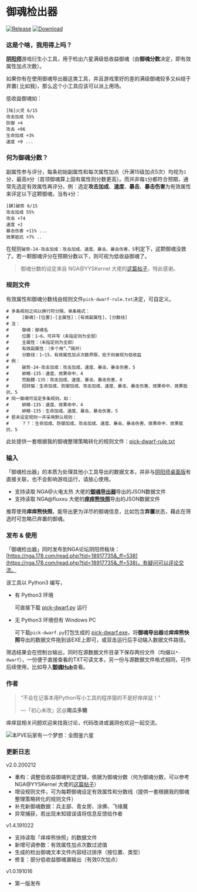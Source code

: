 # 御魂检出器

[![Release](https://img.shields.io/badge/Release-v2.0-brightgreen.svg)](https://github.com/nguaduot/yys-pick-dwarf)
[![Download](https://img.shields.io/badge/Download-EXE-brightgreen.svg)](pick-dwarf-2.0.exe)

### 这是个啥，我用得上吗？

[**阴阳师**](https://yys.163.com/)游戏衍生小工具，用于检出六星满级低收益御魂（由**御魂分数**决定，即有效属性加点次数）。

如果你有在使用御魂导出器这类工具，并且游戏里好的差的满级御魂较多又纠结于弃置( 比如我)，那么这个小工具应该可以派上用场。

低收益御魂如：
```
[陆]火灵 6/15
攻击加成 55%
防御 +4
攻击 +96
生命加成 +3%
速度 +9 ...
```

### 何为御魂分数？

副属性参与评分，每条初始副属性和每次属性加点（升满15级加点5次）均视为`1`分，最高`9`分（首领御魂算上固有属性则分数更高）。而并非每`1`分都符合预期，通常先选定有效属性再评分。例：选定**攻击加成**、**速度**、**暴击**、**暴击伤害**为有效属性来评定以下这颗御魂，当有`4`分：
```
[肆]破势 6/15
攻击加成 55%
攻击 +74
速度 +2
暴击伤害 +11% ...
效果抵抗 +7% ..
```

在规则`破势-24-攻击加成：攻击加成、速度、暴击、暴击伤害，5`判定下，这颗御魂没救了。若一颗御魂评分在预期分数以下，则可视为低收益御魂了。

> 御魂分数的设定来自 NGA@YYSKernel 大佬的[这篇帖子](https://bbs.nga.cn/read.php?tid=15818432&fav=38632a10)，特此感谢。

### 规则文件

有效属性和御魂分数线由规则文件`pick-dwarf-rule.txt`决定，可自定义。

```
# 多条规则之间以换行符分隔，单条格式：
#     [御魂]-[位置]-[主属性]：[有效副属性]，[分数线]
# 注：
#     御魂：御魂名
#     位置：1~6，可并写（未指定则为全部）
#     主属性：（未指定则为全部）
#     有效副属性：（多个用“、”隔开）
#     分数线：1~15，有效属性加点次数界限，低于则被视为低收益
# 例：
#     破势-24-攻击加成：攻击加成、速度、暴击、暴击伤害，5
#     蚌精-135：速度、效果命中，4
#     荒骷髅-135：攻击加成、速度、暴击、暴击伤害，8
#     招财猫：生命加成、防御加成、攻击加成、速度、暴击、暴击伤害、效果命中、效果抵抗，5
# 同一御魂可设定多条规则，如：
#     蚌精-135：速度、效果命中，4
#     蚌精-135：生命加成、速度、暴击、暴击伤害，5
# 若未设定规则一并采用默认规则：
#     ？？：生命加成、防御加成、攻击加成、速度、暴击、暴击伤害、效果命中、效果抵抗，5
```

此处提供一套根据我的御魂整理策略转化的规则文件：[pick-dwarf-rule.txt](pick-dwarf-rule.txt)

### 输入

「御魂检出器」的本质为处理其他小工具导出的数据文本，并非与[阴阳师桌面版](https://yys.163.com/zmb/)有直接关联，也不会影响游戏运行，请放心使用。

+ 支持读取 NGA@火电太热 大佬的[**御魂导出器**](https://nga.178.com/read.php?tid=15220479)导出的JSON数据文件
+ 支持读取 NGA@fluxxu 大佬的[**痒痒熊快照**](https://nga.178.com/read.php?tid=16557282)导出的JSON数据文件

推荐使用**痒痒熊快照**，能导出更为详尽的御魂信息，比如包含**弃置**状态，藉此在筛选时可忽略已弃置的御魂。

### 发布 & 使用

「御魂检出器」同时发布到NGA论坛阴阳师板块：[https://nga.178.com/read.php?tid=18917735&_ff=538](https://nga.178.com/read.php?tid=18917735&_ff=538)，有疑问可以评论交流。

该工具以 Python3 编写，

+ 有 Python3 环境

  可直接下载 [pick-dwarf.py](pick-dwarf-2.0.py) 运行

+ 无 Python3 环境但有 Windows PC

  可下载`pick-dwarf.py`打包生成的 [pick-dwarf.exe](pick-dwarf-2.0.exe)，将**御魂导出器**或**痒痒熊快照**导出的数据文件拖到该EXE上即可，或双击运行后手动输入数据文件路径。

筛选结果会在控制台输出，同时在源数据文件目录下保存两份文件（均缀以`*-dwarf`），一份便于直接查看的TXT可读文本，另一份与源数据文件格式相同，可作后续使用，比如导入[**御魂Hub**](https://yuhunhub.tql8.com/)查看。

### 作者

> “不会在记事本用Python写小工具的程序猿的不是好痒痒鼠！”
>
> —「初心未改」区@**南瓜多糖**

痒痒鼠相关问题欢迎来找我讨论，代码改进或漏洞也欢迎一起交流。

![本PVE玩家有一个梦想：全图鉴六星](https://i.loli.net/2020/02/11/QgnHXcG4jZMBzp5.png)

### 更新日志

v2.0.200212
+ 重构：调整低收益御魂判定逻辑，依据为御魂分数（何为御魂分数，可以参考 NGA@YYSKernel 大佬的[这篇帖子](https://bbs.nga.cn/read.php?tid=15818432&fav=38632a10)）
+ 增设规则文件，可为每颗御魂设定有效属性和分数线（提供一套根据我的御魂整理策略转化的规则文件）
+ 补充新御魂数据：兵主部、青女房、涂佛、飞缘魔
+ 异常捕获，若出现未知错误请将信息反馈给作者

v1.4.191022
+ 支持读取「痒痒熊快照」的数据文件
+ 新增可调参数：有效属性加点次数过滤值
+ 生成的检出御魂文本文件内容经过排序（按位置、类型）
+ 修复：部分低收益御魂漏输出（有效0次加点）

v1.0.191016
+ 第一版发布
